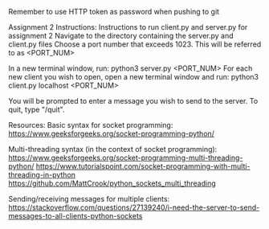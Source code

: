 Remember to use HTTP token as password when pushing to git

Assignment 2 Instructions:
Instructions to run client.py and server.py for assignment 2
Navigate to the directory containing the server.py and client.py files 
Choose a port number that exceeds 1023. This will be referred to as <PORT_NUM>

In a new terminal window, run: python3 server.py <PORT_NUM>
For each new client you wish to open, open a new terminal window and run: python3 client.py localhost <PORT_NUM>

You will be prompted to enter a message you wish to send to the server. To quit, type "/quit". 


Resources:
Basic syntax for socket programming:
https://www.geeksforgeeks.org/socket-programming-python/ 

Multi-threading syntax (in the context of socket programming):
https://www.geeksforgeeks.org/socket-programming-multi-threading-python/
https://www.tutorialspoint.com/socket-programming-with-multi-threading-in-python 
https://github.com/MattCrook/python_sockets_multi_threading 

Sending/receiving messages for multiple clients:
https://stackoverflow.com/questions/27139240/i-need-the-server-to-send-messages-to-all-clients-python-sockets


